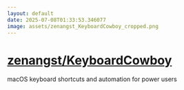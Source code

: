 ```yaml
---
layout: default
date: 2025-07-08T01:33:53.346077
image: assets/zenangst_KeyboardCowboy_cropped.png
---
```


# [zenangst/KeyboardCowboy](https://github.com/zenangst/KeyboardCowboy)

macOS keyboard shortcuts and automation for power users
